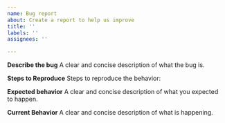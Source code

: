```yaml
---
name: Bug report
about: Create a report to help us improve
title: ''
labels: ''
assignees: ''

---
```


**Describe the bug**
A clear and concise description of what the bug is.

**Steps to Reproduce**
Steps to reproduce the behavior:

**Expected behavior**
A clear and concise description of what you expected to happen.

**Current Behavior**
A clear and concise description of what is happening.
